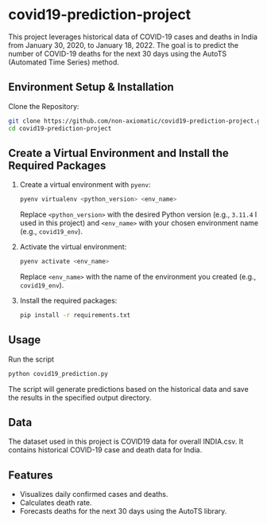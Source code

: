 # covid19-prediction-project
This project leverages historical data of COVID-19 cases and deaths in India from January 30, 2020, to January 18, 2022. The goal is to predict the number of COVID-19 deaths for the next 30 days using the AutoTS (Automated Time Series) method. 

## Environment Setup & Installation
Clone the Repository:

```bash
git clone https://github.com/non-axiomatic/covid19-prediction-project.git
cd covid19-prediction-project
```

## Create a Virtual Environment and Install the Required Packages

1. Create a virtual environment with `pyenv`:

    ```bash
    pyenv virtualenv <python_version> <env_name>
    ```

    Replace `<python_version>` with the desired Python version (e.g., `3.11.4` I used in this project) and `<env_name>` with your chosen environment name (e.g., `covid19_env`).

2. Activate the virtual environment:

    ```bash
    pyenv activate <env_name>
    ```

    Replace `<env_name>` with the name of the environment you created (e.g., `covid19_env`).

3. Install the required packages:

    ```bash
    pip install -r requirements.txt
    ```
## Usage

Run the script

```bash
python covid19_prediction.py
```

The script will generate predictions based on the historical data and save the results in the specified output directory.

## Data

The dataset used in this project is COVID19 data for overall INDIA.csv. It contains historical COVID-19 case and death data for India.

## Features

- Visualizes daily confirmed cases and deaths.
- Calculates death rate.
- Forecasts deaths for the next 30 days using the AutoTS library.

